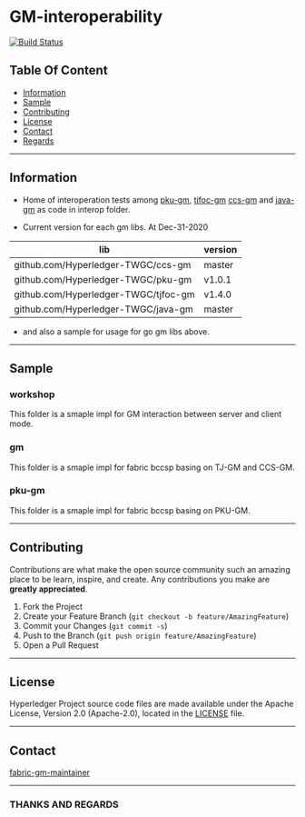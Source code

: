 # GM-interoperability

[![Build Status](https://dev.azure.com/Hyperledger/TWGC/_apis/build/status/Hyperledger-TWGC.GM-interoperability?branchName=master)](https://dev.azure.com/Hyperledger/TWGC/_build/latest?definitionId=136&branchName=master)

## Table Of Content

* [Information](#Information)
* [Sample](#Sample)
* [Contributing](#contributing)
* [License](#license)
* [Contact](#contact)
* [Regards](#thanks-for-choosing)

---
## Information

- Home of interoperation tests among [pku-gm](https://github.com/Hyperledger-TWGC/pku-gm), [tjfoc-gm](https://github.com/Hyperledger-TWGC/tjfoc-gm)  [ccs-gm](https://github.com/Hyperledger-TWGC/ccs-gm) and [java-gm](github.com/Hyperledger-TWGC/java-gm) as code in interop folder.

- Current version for each gm libs. At Dec-31-2020

| lib | version |
| ---- | ---- |
| github.com/Hyperledger-TWGC/ccs-gm | master |
| github.com/Hyperledger-TWGC/pku-gm | v1.0.1 |
| github.com/Hyperledger-TWGC/tjfoc-gm | v1.4.0 |
| github.com/Hyperledger-TWGC/java-gm | master |

- and also a sample for usage for go gm libs above.

---

## Sample

### workshop
This folder is a smaple impl for GM interaction between server and client mode.

### gm
This folder is a smaple impl for fabric bccsp basing on TJ-GM and CCS-GM.

### pku-gm
This folder is a smaple impl for fabric bccsp basing on PKU-GM.

---
## Contributing
Contributions are what make the open source community such an amazing place to be learn, inspire, and create. Any contributions you make are **greatly appreciated**.

1. Fork the Project
2. Create your Feature Branch (`git checkout -b feature/AmazingFeature`)
3. Commit your Changes (`git commit -s`)
4. Push to the Branch (`git push origin feature/AmazingFeature`)
5. Open a Pull Request

---
## License
Hyperledger Project source code files are made available under the Apache License, Version 2.0 (Apache-2.0), located in the [LICENSE](LICENSE) file.

---
## Contact
[fabric-gm-maintainer](https://github.com/orgs/Hyperledger-TWGC/teams/fabric-gm-maintainer)

---

### THANKS AND REGARDS
